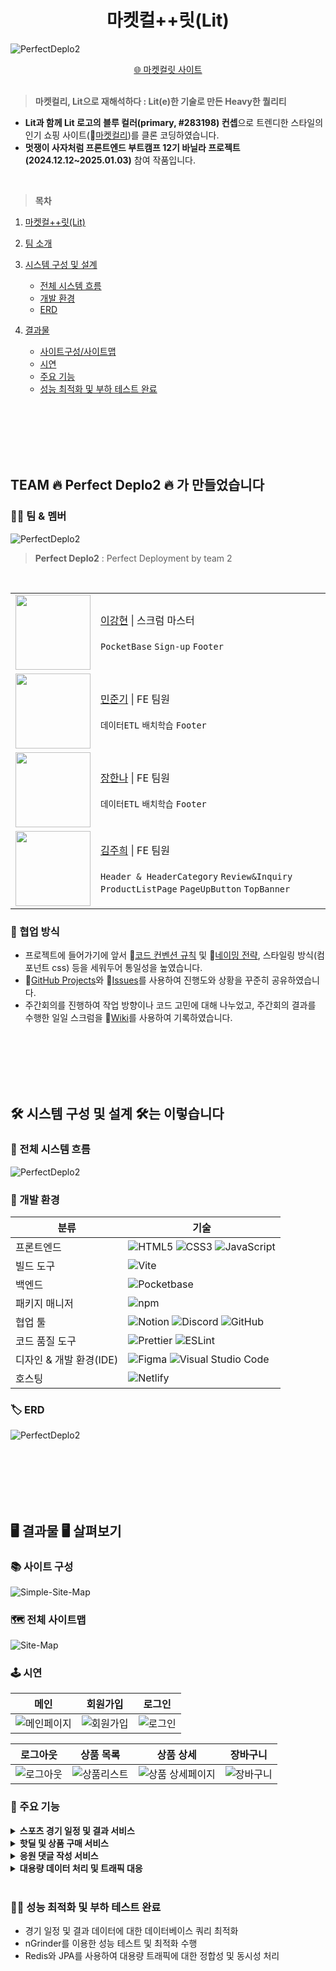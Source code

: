 <div align="center">
   <h1>마켓컬++릿(Lit) </h1>
</div>

![PerfectDeplo2](./public/readme/introduce-project.webp)

<div align="center">

<a href="https://marketkalit2th.netlify.app/">🌐 마켓컬릿 사이트</a>
<br><br>

</div>

> **마켓컬리, Lit으로 재해석하다 : Lit(e)한 기술로 만든 Heavy한 퀄리티**

- **Lit과 함께 Lit 로고의 블루 컬러(primary, #283198) 컨셉**으로 트렌디한 스타일의 인기 쇼핑 사이트(🔗[마켓컬리](https://www.kurly.com/main))를 클론 코딩하였습니다.
- **멋쟁이 사자처럼 프론트엔드 부트캠프 12기 바닐라 프로젝트(2024.12.12~2025.01.03)** 참여 작품입니다.

<br>

> **목차**

1. [마켓컬++릿(Lit)](#)
2. [팀 소개](#team-🔥-perfect-deplo2-🔥-가-만들었습니다)
3. [시스템 구성 및 설계](#🛠️-시스템-구성-및-설계-🛠️는-이렇습니다)
   - [전체 시스템 흐름](#🔄-전체-시스템-흐름)
   - [개발 환경](#🚀-개발-환경)
   - [ERD](#🏷️-erd)
4. [결과물](#🖥️-결과물-🖥️-살펴보기)

   - [사이트구성/사이트맵](#🗺️-사이트맵)
   - [시연](#🕹️-시연)
   - [주요 기능](#🎯-주요-기능)
   - [성능 최적화 및 부하 테스트 완료](#🕵️‍♂️-성능-최적화-및-부하-테스트-완료)

<br>
<br>
<br>
<br>
<br>

## TEAM 🔥 Perfect Deplo2 🔥 가 만들었습니다

### 👩‍💻 팀 & 멤버

![PerfectDeplo2](./public/readme/perfect-deplo2.webp)

> **Perfect Deplo2** : Perfect Deployment by team 2

<br>

<table width="100%">
    <tr>
        <td align="center">
            <img height="120px" width="120px" src="https://avatars.githubusercontent.com/u/61653740?v=4"/>
        </td>
        <td>
            <a href="https://github.com/llhyeon">이강현</a> | 스크럼 마스터 <br> <br></code>  <code>PocketBase</code> <code>Sign-up</code> <code>Footer </code>
        </td>
    </tr>
    <tr>
        <td align="center">
            <img height="120px" width="120px" src="https://avatars.githubusercontent.com/u/61653740?v=4"/>
        </td>
        <td >
            <a href="https://github.com/wnsrl7250">민준기</a> | FE 팀원 <br> <br></code>  <code>데이터ETL</code> <code>배치학습</code> <code>Footer </code>
        </td>
    </tr>
    <tr>
        <td align="center">
            <img height="120px" width="120px" src="https://avatars.githubusercontent.com/u/61653740?v=4"/>
        </td>
        <td >
            <a href="https://github.com/Hanna-Jeanne">장한나</a> | FE 팀원 <br> <br></code>  <code>데이터ETL</code> <code>배치학습</code> <code>Footer </code>
        </td>
    </tr>
    <tr>
        <td align="center">
            <img height="120px" width="120px" src="https://avatars.githubusercontent.com/u/61653740?v=4"/>
        </td>
        <td >
            <a href="https://github.com/31blue">김주희</a> | FE 팀원 <br> <br></code>  <code>Header & HeaderCategory</code> <code>Review&Inquiry</code> <code>ProductListPage</code> <code>PageUpButton</code> <code>TopBanner</code>
        </td>
    </tr>
</table>

### 🤝 협업 방식

- 프로젝트에 들어가기에 앞서 🔗[코드 컨벤션 규칙](https://github.com/FRONTENDBOOTCAMP-12th/MarketKarly-2th/wiki/Convention) 및 🔗[네이밍 전략](https://github.com/FRONTENDBOOTCAMP-12th/MarketKarly-2th/wiki/%EB%84%A4%EC%9D%B4%EB%B0%8D-%EC%A0%84%EB%9E%B5), 스타일링 방식(컴포넌트 css) 등을 세워두어 통일성을 높였습니다.
- 🔗[GitHub Projects](https://github.com/orgs/FRONTENDBOOTCAMP-12th/projects/5)와 🔗[Issues](https://github.com/FRONTENDBOOTCAMP-12th/MarketKarly-2th/issues)를 사용하여 진행도와 상황을 꾸준히 공유하였습니다.
- 주간회의를 진행하여 작업 방향이나 코드 고민에 대해 나누었고, 주간회의 결과를 수행한 일일 스크럼을 🔗[Wiki](https://github.com/FRONTENDBOOTCAMP-12th/MarketKarly-2th/wiki)를 사용하여 기록하였습니다.

<br>
<br>
<br>
<br>
<br>

## 🛠️ 시스템 구성 및 설계 🛠️는 이렇습니다

### 🔄 전체 시스템 흐름

![PerfectDeplo2](./public/readme/system-architecture.webp)

### 🚀 개발 환경

| 분류                    | 기술                                                                                                                                                                                                                                                                                                                 |
| ----------------------- | -------------------------------------------------------------------------------------------------------------------------------------------------------------------------------------------------------------------------------------------------------------------------------------------------------------------- |
| 프론트엔드              | ![HTML5](https://img.shields.io/badge/HTML5-E34F26?style=for-the-badge&logo=HTML5&logoColor=white) ![CSS3](https://img.shields.io/badge/CSS3-1572B6?style=for-the-badge&logo=CSS3&logoColor=white) ![JavaScript](https://img.shields.io/badge/JavaScript-F7DF1E?style=for-the-badge&logo=JavaScript&logoColor=black) |
| 빌드 도구               | ![Vite](https://img.shields.io/badge/Vite-646CFF?style=for-the-badge&logo=vite&logoColor=white)                                                                                                                                                                                                                      |
| 백엔드                  | ![Pocketbase](https://img.shields.io/badge/Pocketbase-009688?style=for-the-badge&logo=databricks&logoColor=white)                                                                                                                                                                                                    |
| 패키지 매니저           | ![npm](https://img.shields.io/badge/npm-CB3837?style=for-the-badge&logo=npm&logoColor=white)                                                                                                                                                                                                                         |
| 협업 툴                 | ![Notion](https://img.shields.io/badge/Notion-000000?style=for-the-badge&logo=notion&logoColor=white) ![Discord](https://img.shields.io/badge/Discord-5865F2?style=for-the-badge&logo=discord&logoColor=white) ![GitHub](https://img.shields.io/badge/GitHub-181717?style=for-the-badge&logo=github&logoColor=white) |
| 코드 품질 도구          | ![Prettier](https://img.shields.io/badge/Prettier-F7B93E?style=for-the-badge&logo=prettier&logoColor=white) ![ESLint](https://img.shields.io/badge/ESLint-4B32C3?style=for-the-badge&logo=eslint&logoColor=white)                                                                                                    |
| 디자인 & 개발 환경(IDE) | ![Figma](https://img.shields.io/badge/Figma-F24E1E?style=for-the-badge&logo=figma&logoColor=white) ![Visual Studio Code](https://img.shields.io/badge/Vscode-007ACC?style=for-the-badge&logo=visualstudiocode&logoColor=white)                                                                                       |
| 호스팅                  | ![Netlify](https://img.shields.io/badge/Netlify-00C7B7?style=for-the-badge&logo=netlify&logoColor=white)                                                                                                                                                                                                             |

### 🏷️ ERD

![PerfectDeplo2](./public/readme/erd.webp)

<br>
<br>
<br>
<br>
<br>

## 🖥️ 결과물 🖥️ 살펴보기

### 📚 사이트 구성

![Simple-Site-Map](./public/readme/simple-site-map.webp)

### 🗺️ 전체 사이트맵

![Site-Map](./public/readme/site-map.webp)

### 🕹️ 시연

|                                              메인                                              |                                           회원가입                                           |                                           로그인                                           |
| :--------------------------------------------------------------------------------------------: | :------------------------------------------------------------------------------------------: | :----------------------------------------------------------------------------------------: |
| ![메인페이지](https://github.com/user-attachments/assets/be299b48-1ba3-4313-925d-c7b6147b6215) | ![회원가입](https://github.com/user-attachments/assets/40e1f8e1-b7c6-4fb8-8db8-97dde9087a7c) | ![로그인](https://github.com/user-attachments/assets/0d772b16-0195-49a5-9324-3d32d30b1c70) |

|                                           로그아웃                                           |                                           상품 목록                                            |                                              상품 상세                                              |                                           장바구니                                           |
| :------------------------------------------------------------------------------------------: | :--------------------------------------------------------------------------------------------: | :-------------------------------------------------------------------------------------------------: | :------------------------------------------------------------------------------------------: |
| ![로그아웃](https://github.com/user-attachments/assets/28d484fe-910a-4aa9-8e60-484ea4c8941f) | ![상품리스트](https://github.com/user-attachments/assets/7d816b82-0e70-48fa-a67c-c494dffa11a6) | ![상품 상세페이지](https://github.com/user-attachments/assets/01028d6e-cf29-46f1-b38d-24607615b15e) | ![장바구니](https://github.com/user-attachments/assets/658568b7-f719-41d3-b992-c2dcb1c03d02) |

### 🎯 주요 기능

<details><summary style="font-weight: bold; font-size: 14px;">스포츠 경기 일정 및 결과 서비스</summary>

- 기능 설명: 사용자는 축구, 농구, 야구 경기의 일정과 결과를 확인할 수 있습니다. 이 데이터는 Rapid API를 통해 가져오며, DB에 저장됩니다.
- 데이터 업데이트: Scheduler를 활용해 15분마다 경기 결과 데이터를 업데이트합니다. 이는 Timezone 및 API 호출 제한을 고려한 결정입니다.
- 스케일 아웃: 서버의 확장성을 고려하여, 필요시 Scheduler를 별도의 서비스로 분리하여 이벤트를 처리할 수 있도록 계획하였습니다.
- 사용자 상호 작용: 각 경기 일정에 대해 사용자가 댓글을 달 수 있는 기능을 제공합니다.
<br><br>
</details>

<details><summary style="font-weight: bold; font-size: 14px;">핫딜 및 상품 구매 서비스
</summary>

- 상품 제공: 스포츠 유니폼, 사인볼, 기념품 등 다양한 상품을 판매합니다.
- 기능: 상품 검색, 리뷰 확인, 장바구니 기능을 포함합니다.
- 특별 행사 및 할인: 사용자에게 최상의 거래를 제공하기 위해 특별 행사 및 할인 정보를 제공합니다.
- 성능 최적화: Redis Sorted Set을 사용해 대용량 트래픽 처리를 계획하고 있으며, 동시성 문제는 비관적 락을 통해 해결할 예정입니다.<br><br>
</details>

<details><summary style="font-weight: bold; font-size: 14px;">응원 댓글 작성 서비스
</summary>

- WebSocket방식 : 사용자는 각 경기에 대해 응원 댓글을 작성할 수 있으며, 댓글은 WebSocket 방식을 통해 실시간으로 갱신됩니다.<br><br>
</details>

<details><summary style="font-weight: bold; font-size: 14px;">대용량 데이터 처리 및 트래픽 대응
</summary>

- 데이터베이스 설계: 경기 일정, 결과, 사용자 댓글 등의 대용량 데이터를 효율적으로 처리하기 위해 최적화된 데이터베이스 설계를 적용합니다.
- 최적화 전략: 데이터베이스 쿼리 최적화, 캐싱 전략, 데이터 파티셔닝을 통해 빠른 데이터 처리 속도를 보장합니다.
- 스케일링 및 로드 밸런싱: 스포츠 이벤트 중 발생하는 급격한 트래픽 증가에 대응하기 위해 확장 가능한 서버 구조를 설계하고, 로드 밸런싱 및 오토 스케일링 전략을 채택합니다.
- 성능 테스트: nGrinder를 이용한 부하테스트 및 최적화를 통해 100~300만 건의 댓글 데이터 처리를 위한 성능을 확보합니다.실시간으로 갱신됩니다.<br><br>
</details>
<br>

### 🕵️‍♂️ 성능 최적화 및 부하 테스트 완료

- 경기 일정 및 결과 데이터에 대한 데이터베이스 쿼리 최적화<br>
- nGrinder를 이용한 성능 테스트 및 최적화 수행<br>
- Redis와 JPA를 사용하여 대용량 트래픽에 대한 정합성 및 동시성 처리
